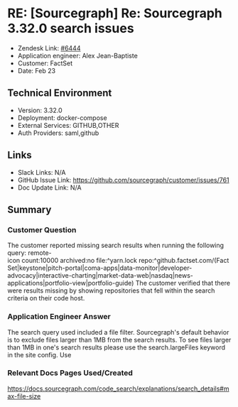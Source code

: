 ​
# RE: [Sourcegraph] Re: Sourcegraph 3.32.0 search issues <!-- Ticket Title  Hint: include keywords to make it searchable -->

- Zendesk Link: [#6444](https://sourcegraph.zendesk.com/agent/tickets/6444)
- Application engineer: Alex Jean-Baptiste
- Customer: FactSet <!-- Redact if this contains personally identifying information -->
- Date: Feb 23

<!-- Data populated from integration, speak to Ben Gordon or Michael Bali if not working -->
<!-- During Internal team trial, fill missing data manually (we are waiting for all data to sync) -->

## Technical Environment
- Version: 3.32.0​
- Deployment: docker-compose
- External Services: GITHUB,OTHER
- Auth Providers: saml,github


## Links
<!-- Data for application engineer manual entry -->
- Slack Links: N/A
- GitHub Issue Link: https://github.com/sourcegraph/customer/issues/761
- Doc Update Link: N/A

## Summary
### Customer Question
The customer reported missing search results when running the following query:
​
​remote-icon count:10000 archived:no file:^yarn\.lock repo:^github\.factset\.com/(FactSet|keystone|pitch-portal|coma-apps|data-monitor|developer-advocacy|interactive-charting|market-data-web|nasdaq|news-applications|portfolio-view|portfolio-guide) 
​
​The customer verified that there were results missing by showing repositories that fell within the search criteria on their code host.
​
### Application Engineer Answer
The search query used included a file filter. Sourcegraph's default behavior is to exclude files larger than 1MB from the search results. To see files larger than 1MB in one's search results please use the search.largeFiles keyword in the site config. Use 

### Relevant Docs Pages Used/Created
https://docs.sourcegraph.com/code_search/explanations/search_details#max-file-size

<!-- Once complete, upload a copy to https://github.com/sourcegraph/support-tools-internal/tree/main/resolved-tickets as a .md file -->
<!-- Name the file 6444.md -->
